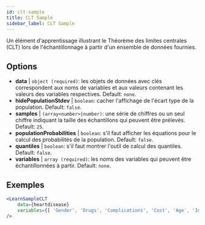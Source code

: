 ```yaml
---
id: clt-sample
title: CLT Sample
sidebar_label: CLT Sample
---
```


Un élément d'apprentissage illustrant le Théorème des limites centrales (CLT) lors de l'échantillonnage à partir d'un ensemble de données fournies.

## Options

* __data__ | `object (required)`: les objets de données avec clés correspondent aux noms de variables et aux valeurs contenant les valeurs des variables respectives. Default: `none`.
* __hidePopulationStdev__ | `boolean`: cacher l'affichage de l'écart type de la population. Default: `false`.
* __samples__ | `(array<number>|number)`: une série de chiffres ou un seul chiffre indiquant la taille des échantillons qui peuvent être prélevés. Default: `25`.
* __populationProbabilities__ | `boolean`: s'il faut afficher les équations pour le calcul des probabilités de la population. Default: `false`.
* __quantiles__ | `boolean`: s'il faut montrer l'outil de calcul des quantiles. Default: `false`.
* __variables__ | `array (required)`: les noms des variables qui peuvent être échantillonnées à partir. Default: `none`.


## Exemples

```jsx live
<LearnSampleCLT 
    data={heartdisease} 
    variables={[ 'Gender', 'Drugs', 'Complications', 'Cost', 'Age', 'Interventions', 'ERVisit', 'Comorbidities', 'Duration' ]}
/>
```

